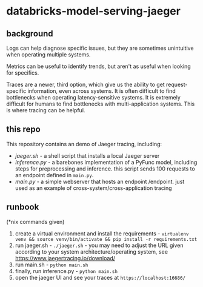 # databricks-model-serving-jaeger

## background

Logs can help diagnose specific issues, but they are sometimes unintuitive when operating multiple systems.

Metrics can be useful to identify trends, but aren't as useful when looking for specifics.

Traces are a newer, third option, which give us the ability to get request-specific information, even across systems. It is often difficult to find bottlenecks when operating latency-sensitive systems. It is extremely difficult for humans to find bottlenecks with multi-application systems. This is where tracing can be helpful.

## this repo

This repository contains an demo of Jaeger tracing, including:

- *jaeger.sh* - a shell script that installs a local Jaeger server
- *inference.py* - a barebones implementation of a PyFunc model, including steps for preprocessing and inference. this script sends 100 requests to an endpoint defined in `main.py`. 
- *main.py* - a simple webserver that hosts an endpoint /endpoint. just used as an example of cross-system/cross-application tracing

## runbook
(*nix commands given)
1) create a virtual environment and install the requirements - `virtualenv venv && source venv/bin/activate && pip install -r requirements.txt`
2) run jaeger.sh - `./jaeger.sh` - you may need to adjust the URL given according to your system architecture/operating system, see https://www.jaegertracing.io/download/
3) run main.sh - `python main.sh`
4) finally, run inference.py - `python main.sh`
5) open the jaeger UI and see your traces at `https://localhost:16686/`